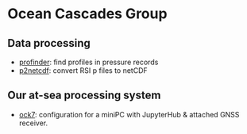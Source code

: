 # Ocean Cascades Group

## Data processing

* [profinder](https://github.com/oceancascades/profinder): find profiles in pressure records
* [p2netcdf](https://github.com/oceancascades/p2netcdf): convert RSI p files to netCDF

## Our at-sea processing system

* [ock7](https://github.com/oceancascades/ock7): configuration for a miniPC with JupyterHub & attached GNSS receiver.
